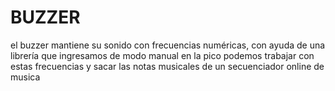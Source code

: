 # BUZZER

el buzzer mantiene su sonido con frecuencias numéricas, 
con ayuda de una librería que ingresamos de modo manual 
en la pico podemos trabajar con estas frecuencias y 
sacar las notas musicales de un secuenciador online de musica

